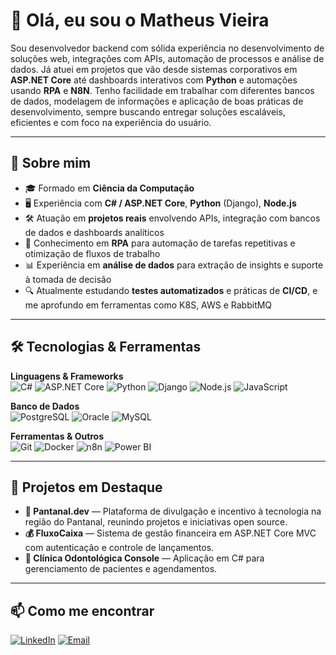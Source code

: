 # 👋 Olá, eu sou o Matheus Vieira

Sou desenvolvedor backend com sólida experiência no desenvolvimento de soluções web, integrações com APIs, automação de processos e análise de dados. Já atuei em projetos que vão desde sistemas corporativos em **ASP.NET Core** até dashboards interativos com **Python** e automações usando **RPA** e **N8N**. Tenho facilidade em trabalhar com diferentes bancos de dados, modelagem de informações e aplicação de boas práticas de desenvolvimento, sempre buscando entregar soluções escaláveis, eficientes e com foco na experiência do usuário.

---

## 🚀 Sobre mim
- 🎓 Formado em **Ciência da Computação**
- 🖥 Experiência com **C# / ASP.NET Core**, **Python** (Django), **Node.js**
- 🛠 Atuação em **projetos reais** envolvendo APIs, integração com bancos de dados e dashboards analíticos
- 🤖 Conhecimento em **RPA** para automação de tarefas repetitivas e otimização de fluxos de trabalho
- 📊 Experiência em **análise de dados** para extração de insights e suporte à tomada de decisão
- 🔍 Atualmente estudando **testes automatizados** e práticas de **CI/CD**, e me aprofundo em ferramentas como K8S, AWS e RabbitMQ

---

## 🛠 Tecnologias & Ferramentas

**Linguagens & Frameworks**  
![C#](https://img.shields.io/badge/-C%23-239120?logo=c-sharp&logoColor=white&style=for-the-badge)
![ASP.NET Core](https://img.shields.io/badge/-ASP.NET%20Core-512BD4?logo=dotnet&logoColor=white&style=for-the-badge)
![Python](https://img.shields.io/badge/-Python-3776AB?logo=python&logoColor=white&style=for-the-badge)
![Django](https://img.shields.io/badge/-Django-092E20?logo=django&logoColor=white&style=for-the-badge)
![Node.js](https://img.shields.io/badge/-Node.js-339933?logo=node.js&logoColor=white&style=for-the-badge)
![JavaScript](https://img.shields.io/badge/-JavaScript-F7DF1E?logo=javascript&logoColor=black&style=for-the-badge)

**Banco de Dados**  
![PostgreSQL](https://img.shields.io/badge/-PostgreSQL-336791?logo=postgresql&logoColor=white&style=for-the-badge)
![Oracle](https://img.shields.io/badge/-Oracle-F80000?logo=oracle&logoColor=white&style=for-the-badge)
![MySQL](https://img.shields.io/badge/-MySQL-4479A1?logo=mysql&logoColor=white&style=for-the-badge)

**Ferramentas & Outros**  
![Git](https://img.shields.io/badge/-Git-F05032?logo=git&logoColor=white&style=for-the-badge)
![Docker](https://img.shields.io/badge/-Docker-2496ED?logo=docker&logoColor=white&style=for-the-badge)
![n8n](https://img.shields.io/badge/-n8n-000000?logo=n8n&logoColor=white&style=for-the-badge)
![Power BI](https://img.shields.io/badge/-Power%20BI-F2C811?logo=powerbi&logoColor=black&style=for-the-badge)

---

## 📌 Projetos em Destaque
- **🌿 Pantanal.dev** — Plataforma de divulgação e incentivo à tecnologia na região do Pantanal, reunindo projetos e iniciativas open source.  
- **💰 FluxoCaixa** — Sistema de gestão financeira em ASP.NET Core MVC com autenticação e controle de lançamentos.  
- **🦷 Clínica Odontológica Console** — Aplicação em C# para gerenciamento de pacientes e agendamentos.

---

## 📫 Como me encontrar
[![LinkedIn](https://img.shields.io/badge/-LinkedIn-0077B5?logo=linkedin&logoColor=white&style=for-the-badge)](https://linkedin.com/in/matheus-vds)  [![Email](https://img.shields.io/badge/-Email-D14836?logo=gmail&logoColor=white&style=for-the-badge)](mailto:matt.vds13@gmail.com)

